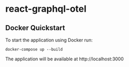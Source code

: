 # react-graphql-otel

## Docker Quickstart

To start the application using Docker run:

```
docker-compose up --build
```

The application will be available at http://localhost:3000
